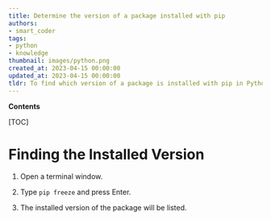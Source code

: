 ```yaml
---
title: Determine the version of a package installed with pip
authors:
- smart_coder
tags:
- python
- knowledge
thumbnail: images/python.png
created_at: 2023-04-15 00:00:00
updated_at: 2023-04-15 00:00:00
tldr: To find which version of a package is installed with pip in Python, use the command `pip list` to list the installed packages and their versions.
---
```


**Contents**

[TOC]

# Finding the Installed Version

1. Open a terminal window.

2. Type `pip freeze` and press Enter.

3. The installed version of the package will be listed.
